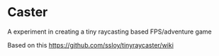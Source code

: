 # Caster

A experiment in creating a tiny raycasting based FPS/adventure game

Based on this https://github.com/ssloy/tinyraycaster/wiki

